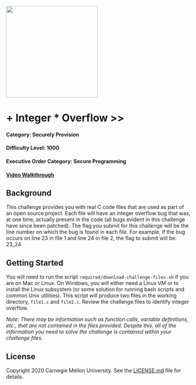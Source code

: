 <img src="../../logo.png" height="250px">

# + Integer * Overflow >>
#### Category: Securely Provision
#### Difficulty Level: 1000
#### Executive Order Category: Secure Programming
#### <a href="https://www.youtube.com/watch?v=rGszmhdU9Qk&list=PLSNlEg26NNpyjtUujhwW16SkJbuE9Pppe&index=15">Video Walkthrough</a>

## Background
This challenge provides you with real C code files that are used as part of an open source project. Each file will have an integer overflow bug that was, at one time, actually present in the code (all bugs evident in this challenge have since been patched). The flag you submit for this challenge will be the line number on which the bug is found in each file. For example, if the bug occurs on line 23 in file 1 and line 24 in file 2, the flag to submit will be: 23_24

## Getting Started

You will need to run the script `required/download-challenge-files.sh` if you are on Mac or Linux. On Windows, you will either need a Linux VM or to install the Linux subsystem (or some solution for running bash scripts and common Unix utilities).
This script will produce two files in the working directory, `file1.c` and `file2.c`. Review the challenge files to identify integer overflow.

*Note: There may be information such as function calls, variable definitions, etc., that are not contained
in the files provided. Despite this, all of the information you need to solve the challenge is contained within your challenge files.*

## License
Copyright 2020 Carnegie Mellon University. See the [LICENSE.md](../../LICENSE.md) file for details.
